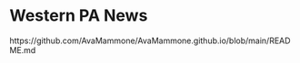 <!DOCTYPE html>
<html>
<body>

<h1>Western PA News</h1>

<p><a href="AvaMammone.github.io"target="_blank"></a>https://github.com/AvaMammone/AvaMammone.github.io/blob/main/README.md</a></p>

</body>
</html>
